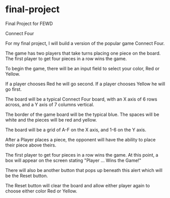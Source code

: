# final-project
Final Project for FEWD

Connect Four

For my final project, I will build a version of the popular game Connect Four.  

The game has two players that take turns placing one piece on the board.  The first player to get four pieces in a row wins the game.

To begin the game, there will be an input field to select your color, Red or Yellow.

If a player chooses Red he will go second.  If a player chooses Yellow he will go first.

The board will be a typical Connect Four board, with an X axis of 6 rows across, and a Y axis of 7 columns vertical.

The border of the game board will be the typical blue.  The spaces will be white and the pieces will be red and yellow.

The board will be a grid of A-F on the X axis, and 1-6 on the Y axis.

After a Player places a piece, the opponent will have the ability to place their piece above theirs.

The first player to get four pieces in a row wins the game.  At this point, a box will appear on the screen stating "Player ...  Wins the Game!"

There will also be another button that pops up beneath this alert which will be the Reset button.  

The Reset button will clear the board and allow either player again to choose either color Red or Yellow.

